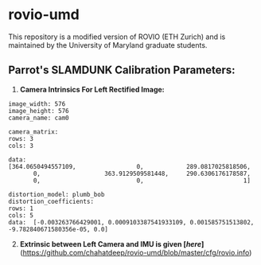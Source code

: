 # rovio-umd
This repository is a modified version of ROVIO (ETH Zurich) and is maintained by the University of Maryland graduate students.


## Parrot's SLAMDUNK Calibration Parameters:
1. **Camera Intrinsics For Left Rectified Image:**
```
image_width: 576
image_height: 576
camera_name: cam0

camera_matrix:
rows: 3
cols: 3

data: 
[364.0650494557109, 	            0,            289.0817025818506, 
       0,       	       363.9129509581448,     290.6306176178587, 	
       0,              		        0,                            1]

distortion_model: plumb_bob
distortion_coefficients:
rows: 1
cols: 5
data:  [-0.003263766429001, 0.0009103387541933109, 0.001585751513802, -9.782840671580356e-05, 0.0]
```  
  
2. **Extrinsic between Left Camera and IMU is given [*here*]**(https://github.com/chahatdeep/rovio-umd/blob/master/cfg/rovio.info)
